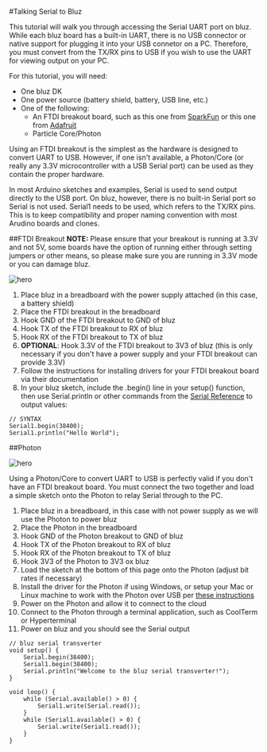#Talking Serial to Bluz

This tutorial will walk you through accessing the Serial UART port on bluz. While each bluz board has a built-in UART, there is no USB connector or native support for plugging it into your USB connetor on a PC. Therefore, you must convert from the TX/RX pins to USB if you wish to use the UART for viewing output on your PC.

For this tutorial, you will need:

- One bluz DK
- One power source (battery shield, battery, USB line, etc.)
- One of the following:
    - An FTDI breakout board, such as this one from [SparkFun](https://www.sparkfun.com/products/9873) or this one from [Adafruit](https://www.adafruit.com/products/284)
    - Particle Core/Photon

Using an FTDI breakout is the simplest as the hardware is designed to convert UART to USB. However, if one isn't available, a Photon/Core (or really any 3.3V microcontroller with a USB Serial port) can be used as they contain the proper hardware.

In most Arduino sketches and examples, Serial is used to send output directly to the USB port. On bluz, however, there is no built-in Serial port so Serial is not used. Serial1 needs to be used, which refers to the TX/RX pins. This is to keep compatibility and proper naming convention with most Arudino boards and clones.

##FTDI Breakout
**NOTE:** Please ensure that your breakout is running at 3.3V and not 5V, some boards have the option of running either through setting jumpers or other means, so please make sure you are running in 3.3V mode or you can damage bluz.

![hero](/img/ftdi_breakout.jpg)

1. Place bluz in a breadboard with the power supply attached (in this case, a battery shield)
2. Place the FTDI breakout in the breadboard
3. Hook GND of the FTDI breakout to GND of bluz
4. Hook TX of the FTDI breakout to RX of bluz
5. Hook RX of the FTDI breakout to TX of bluz
6. **OPTIONAL**: Hook 3.3V of the FTDI breakout to 3V3 of bluz (this is only necessary if you don't have a power supply and your FTDI breakout can provide 3.3V)
7. Follow the instructions for installing drivers for your FTDI breakout board via their documentation
8. In your bluz sketch, include the .begin() line in your setup() function, then use Serial.println or other commands from the [Serial Reference](../reference/serial.md) to output values:
```
// SYNTAX
Serial1.begin(38400);
Serial1.println("Hello World");
```

##Photon

![hero](/img/photon_serial.jpg)

Using a Photon/Core to convert UART to USB is perfectly valid if you don't have an FTDI breakout board. You must connect the two together and load a simple sketch onto the Photon to relay Serial through to the PC.

1. Place bluz in a breadboard, in this case with not power supply as we will use the Photon to power bluz
2. Place the Photon in the breadboard
3. Hook GND of the Photon breakout to GND of bluz
4. Hook TX of the Photon breakout to RX of bluz
5. Hook RX of the Photon breakout to TX of bluz
6. Hook 3V3 of the Photon to 3V3 ox bluz
7. Load the sketch at the bottom of this page onto the Photon (adjust bit rates if necessary)
8. Install the driver for the Photon if using Windows, or setup your Mac or Linux machine to work with the Photon over USB per [these instructions](https://docs.particle.io/guide/getting-started/connect/photon/)
9. Power on the Photon and allow it to connect to the cloud
10. Connect to the Photon through a terminal application, such as CoolTerm or Hyperterminal
10. Power on bluz and you should see the Serial output

```
// bluz serial transverter
void setup() {
    Serial.begin(38400);
    Serial1.begin(38400);
    Serial.println("Welcome to the bluz serial transverter!");
}

void loop() {
    while (Serial.available() > 0) {
        Serial1.write(Serial.read());
    }
    while (Serial1.available() > 0) {
        Serial.write(Serial1.read());
    }
}
```